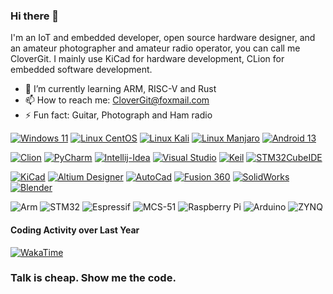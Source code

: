 ### Hi there 👋
I'm an IoT and embedded developer, open source hardware designer, and an amateur photographer and amateur radio operator, you can call me CloverGit.
I mainly use KiCad for hardware development, CLion for embedded software development.

- 🌱 I’m currently learning ARM, RISC-V and Rust
- 📫 How to reach me: CloverGit@foxmail.com
- ⚡ Fun fact: Guitar, Photograph and Ham radio

[![Windows 11](https://img.shields.io/badge/Windows-11-blue?style=flat-square&logo=windows&logoColor=white)](https://windows.com/)
[![Linux CentOS](https://img.shields.io/badge/Linux-CentOS-blue?style=flat-square&logo=centos&logoColor=white)](https://www.centos.org/)
[![Linux Kali](https://img.shields.io/badge/Linux-Kali-blue?style=flat-square&logo=kalilinux&logoColor=white)](https://www.kali.org/)
[![Linux Manjaro](https://img.shields.io/badge/Linux-Manjaro-blue?style=flat-square&logo=manjaro&logoColor=white)](https://manjaro.org/)
[![Android 13](https://img.shields.io/badge/Android-10-blue?style=flat-square&logo=android&logoColor=white)](https://www.android.com/)

[![Clion](https://img.shields.io/badge/-Clion-0bb1b8?style=flat-square&logo=clion&logoColor=white)](https://www.jetbrains.com/)
[![PyCharm](https://img.shields.io/badge/-PyCharm-bdc33c?style=flat-square&logo=pycharm&logoColor=white)](https://www.jetbrains.com/)
[![Intellij-Idea](https://img.shields.io/badge/-Intellij_Idea-b51651?style=flat-square&logo=intellijidea&logoColor=white)](https://www.jetbrains.com/)
[![Visual Studio](https://img.shields.io/badge/-Visual_Studio-7251a7?style=flat-square&logo=visual-studio&logoColor=white)](https://visualstudio.microsoft.com/)
[![Keil](https://img.shields.io/badge/-Keil-367743?style=flat-square&logo=Arm&logoColor=white)](https://www.keil.com/)
[![STM32CubeIDE](https://img.shields.io/badge/-STM32CubeIDE-39a9dc?style=flat-square&logo=STMicroelectronics&logoColor=white)](https://www..com/)

[![KiCad](https://img.shields.io/badge/-KiCad-2930af?style=flat-square&logo=KiCad&logoColor=white)](https://kicad.org/)
[![Altium Designer](https://img.shields.io/badge/-Altium_Designer-ac955b?style=flat-square&logo=altium-designer&logoColor=white)](https://www.altium.com/)
[![AutoCad](https://img.shields.io/badge/-AutoCad-e51050?style=flat-square&logo=autodesk&logoColor=white)](https://www.autodesk.com/)
[![Fusion 360](https://img.shields.io/badge/-Fusion_360-ff6b00?style=flat-square&logo=autodesk&logoColor=white)](https://www.autodesk.com/)
[![SolidWorks](https://img.shields.io/badge/-SolidWorks-8e0d2e?style=flat-square&logo=dassault-systèmes&logoColor=white)](https://www.solidworks.com/)
[![Blender](https://img.shields.io/badge/Blender-e87d0d?style=flat-square&logo=blender&logoColor=white)](https://www.blender.org/)

![Arm](https://img.shields.io/badge/-Arm-0091BD?style=flat-square&logo=Arm&logoColor=fff)
![STM32](https://img.shields.io/badge/-STM32-03234B?style=flat-square&logo=STMicroelectronics&logoColor=fff)
![Espressif](https://img.shields.io/badge/-Espressif-E7352C?style=flat-square&logo=Espressif&logoColor=fff)
![MCS-51](https://img.shields.io/badge/-MCS--51-0071C5?style=flat-square&logo=Intel&logoColor=fff)
![Raspberry Pi](https://img.shields.io/badge/-Raspberry_Pi-A22846?style=flat-square&logo=Raspberry%20Pi&logoColor=fff)
![Arduino](https://img.shields.io/badge/-Arduino-00979D?style=flat-square&logo=Arduino&logoColor=fff)
![ZYNQ](https://img.shields.io/badge/-ZYNQ-E01F27?style=flat-square&logo=Xilinx&logoColor=fff)

#### Coding Activity over Last Year
[![WakaTime](https://wakatime.com/share/@CloverGit/b7888587-5cae-4f80-9f75-a47a989bc595.svg)]()

### **Talk is cheap. Show me the code.**
